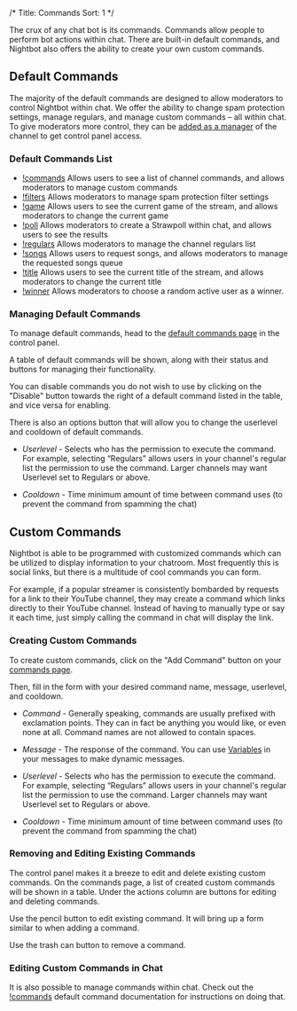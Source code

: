 /*
Title: Commands
Sort: 1
*/

The crux of any chat bot is its commands. Commands allow people to perform bot actions within chat. There are built-in default commands, and Nightbot also offers the ability to create your own custom commands.

## Default Commands

The majority of the default commands are designed to allow moderators to control Nightbot within chat. We offer the ability to change spam protection settings, manage regulars, and manage custom commands – all within chat. To give moderators more control, they can be [added as a manager](https://docs.nightbot.tv/control-panel/managers) of the channel to get control panel access.

### Default Commands List

* [!commands](https://docs.nightbot.tv/commands/commands)
  Allows users to see a list of channel commands, and allows moderators to manage custom commands
* [!filters](https://docs.nightbot.tv/commands/filters)
  Allows moderators to manage spam protection filter settings
* [!game](https://docs.nightbot.tv/commands/game)
  Allows users to see the current game of the stream, and allows moderators to change the current game
* [!poll](https://docs.nightbot.tv/commands/poll)
  Allows moderators to create a Strawpoll within chat, and allows users to see the results
* [!regulars](https://docs.nightbot.tv/commands/regulars)
  Allows moderators to manage the channel regulars list
* [!songs](https://docs.nightbot.tv/commands/songs)
  Allows users to request songs, and allows moderators to manage the requested songs queue
* [!title](https://docs.nightbot.tv/commands/title)
  Allows users to see the current title of the stream, and allows moderators to change the current title
* [!winner](https://docs.nightbot.tv/commands/winner)
  Allows moderators to choose a random active user as a winner.

### Managing Default Commands

To manage default commands, head to the [default commands page](https://beta.nightbot.tv/commands/default) in the control panel.

A table of default commands will be shown, along with their status and buttons for managing their functionality.

You can disable commands you do not wish to use by clicking on the "Disable" button towards the right of a default command listed in the table, and vice versa for enabling.

There is also an options button that will allow you to change the userlevel and cooldown of default commands.

- *Userlevel* - Selects who has the permission to execute the command. For example, selecting “Regulars” allows users in your channel's regular list the permission to use the command. Larger channels may want Userlevel set to Regulars or above.

- *Cooldown* - Time minimum amount of time between command uses (to prevent the command from spamming the chat)

## Custom Commands

Nightbot is able to be programmed with customized commands which can be utilized to display information to your chatroom. Most frequently this is social links, but there is a multitude of cool commands you can form.

For example, if a popular streamer is consistently bombarded by requests for a link to their YouTube channel, they may create a command which links directly to their YouTube channel. Instead of having to manually type or say it each time, just simply calling the command in chat will display the link.

### Creating Custom Commands

To create custom commands, click on the "Add Command" button on your [commands page](https://beta.nightbot.tv/commands/custom).

Then, fill in the form with your desired command name, message, userlevel, and cooldown.

- *Command* - Generally speaking, commands are usually prefixed with exclamation points. They can in fact be anything you would like, or even none at all. Command names are not allowed to contain spaces.

- *Message* - The response of the command. You can use [Variables](https://docs.nightbot.tv/commands/variables) in your messages to make dynamic messages.

- *Userlevel* - Selects who has the permission to execute the command. For example, selecting “Regulars” allows users in your channel's regular list the permission to use the command. Larger channels may want Userlevel set to Regulars or above.

- *Cooldown* - Time minimum amount of time between command uses (to prevent the command from spamming the chat)

### Removing and Editing Existing Commands

The control panel makes it a breeze to edit and delete existing custom commands. On the commands page, a list of created custom commands will be shown in a table. Under the actions column are buttons for editing and deleting commands.

Use the pencil button to edit existing command. It will bring up a form similar to when adding a command.

Use the trash can button to remove a command.

### Editing Custom Commands in Chat

It is also possible to manage commands within chat. Check out the [!commands](https://docs.nightbot.tv/commands/commands) default command documentation for instructions on doing that.
